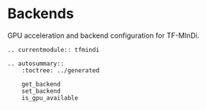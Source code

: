 # Backends

GPU acceleration and backend configuration for TF-MInDi.

```{eval-rst}
.. currentmodule:: tfmindi

.. autosummary::
    :toctree: ../generated

    get_backend
    set_backend
    is_gpu_available
```
